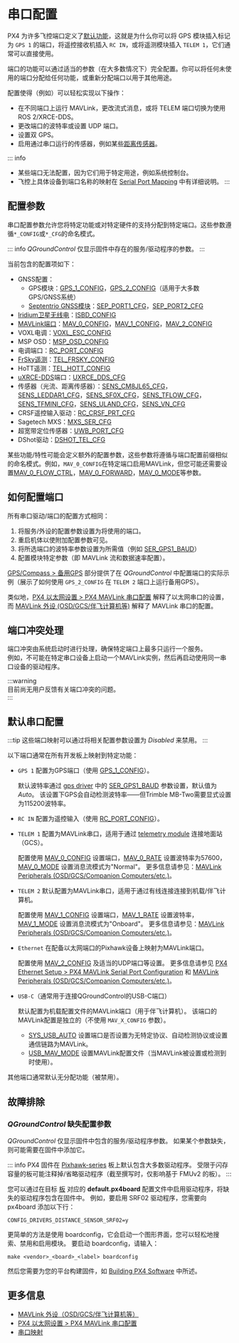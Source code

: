 # 串口配置

PX4 为许多飞控端口定义了[默认功能](#默认串口配置)，这就是为什么你可以将 GPS 模块插入标记为 `GPS 1` 的端口，将遥控接收机插入 `RC IN`，或将遥测模块插入 `TELEM 1`，它们通常可以直接使用。

端口的功能可以通过适当的参数（在大多数情况下）完全配置。你可以将任何未使用的端口分配给任何功能，或重新分配端口以用于其他用途。

配置使得（例如）可以轻松实现以下操作：

- 在不同端口上运行 MAVLink，更改流式消息，或将 TELEM 端口切换为使用 ROS 2/XRCE-DDS。
- 更改端口的波特率或设置 UDP 端口。
- 设置双 GPS。
- 启用通过串口运行的传感器，例如某些[距离传感器](../sensor/rangefinders.md)。

::: info

- 某些端口无法配置，因为它们用于特定用途，例如系统控制台。
- 飞控上具体设备到端口名称的映射在 [Serial Port Mapping](../hardware/serial_port_mapping.md) 中有详细说明。
:::

## 配置参数

串口配置参数允许您将特定功能或对特定硬件的支持分配到特定端口。这些参数遵循`*_CONFIG`或`*_CFG`的命名模式。

::: info
_QGroundControl_ 仅显示固件中存在的服务/驱动程序的参数。
:::

当前包含的配置项如下：

- GNSS配置：
  - GPS模块：[GPS_1_CONFIG](../advanced_config/parameter_reference.md#GPS_1_CONFIG)，[GPS_2_CONFIG](../advanced_config/parameter_reference.md#GPS_2_CONFIG)（适用于大多数GPS/GNSS系统）
  - [Septentrio GNSS模块](../gps_compass/septentrio.md)：[SEP_PORT1_CFG](../advanced_config/parameter_reference.md#SEP_PORT1_CFG)，[SEP_PORT2_CFG](../advanced_config/parameter_reference.md#SEP_PORT2_CFG)
- [Iridium卫星无线电](../advanced_features/satcom_roadblock.md)：[ISBD_CONFIG](../advanced_config/parameter_reference.md#ISBD_CONFIG)
- [MAVLink端口](../peripherals/mavlink_peripherals.md)：[MAV_0_CONFIG](../advanced_config/parameter_reference.md#MAV_0_CONFIG)，[MAV_1_CONFIG](../advanced_config/parameter_reference.md#MAV_1_CONFIG)，[MAV_2_CONFIG](../advanced_config/parameter_reference.md#MAV_2_CONFIG)
- VOXL电调：[VOXL_ESC_CONFIG](../advanced_config/parameter_reference.md#VOXL_ESC_CONFIG)
- MSP OSD：[MSP_OSD_CONFIG](../advanced_config/parameter_reference.md#MSP_OSD_CONFIG)
- 电调端口：[RC_PORT_CONFIG](../advanced_config/parameter_reference.md#RC_PORT_CONFIG)
- [FrSky遥测](../peripherals/frsky_telemetry.md)：[TEL_FRSKY_CONFIG](../advanced_config/parameter_reference.md#TEL_FRSKY_CONFIG)
- HoTT遥测：[TEL_HOTT_CONFIG](../advanced_config/parameter_reference.md#TEL_HOTT_CONFIG)
- [uXRCE-DDS](../middleware/uxrce_dds.md)端口：[UXRCE_DDS_CFG](../advanced_config/parameter_reference.md#UXRCE_DDS_CFG)
- 传感器（光流、距离传感器）：[SENS_CM8JL65_CFG](../advanced_config/parameter_reference.md#SENS_CM8JL65_CFG)，[SENS_LEDDAR1_CFG](../advanced_config/parameter_reference.md#SENS_LEDDAR1_CFG)，[SENS_SF0X_CFG](../advanced_config/parameter_reference.md#SENS_SF0X_CFG)，[SENS_TFLOW_CFG](../advanced_config/parameter_reference.md#SENS_TFLOW_CFG)，[SENS_TFMINI_CFG](../advanced_config/parameter_reference.md#SENS_TFMINI_CFG)，[SENS_ULAND_CFG](../advanced_config/parameter_reference.md#SENS_ULAND_CFG)，[SENS_VN_CFG](../advanced_config/parameter_reference.md#SENS_VN_CFG)
- CRSF遥控输入驱动：[RC_CRSF_PRT_CFG](../advanced_config/parameter_reference.md#RC_CRSF_PRT_CFG)
- Sagetech MXS：[MXS_SER_CFG](../advanced_config/parameter_reference.md#MXS_SER_CFG)
- 超宽带定位传感器：[UWB_PORT_CFG](../advanced_config/parameter_reference.md#UWB_PORT_CFG)
- DShot驱动：[DSHOT_TEL_CFG](../advanced_config/parameter_reference.md#DSHOT_TEL_CFG)

某些功能/特性可能会定义额外的配置参数，这些参数将遵循与端口配置前缀相似的命名模式。例如，`MAV_0_CONFIG`在特定端口启用MAVLink，但您可能还需要设置[MAV_0_FLOW_CTRL](../advanced_config/parameter_reference.md#MAV_0_FLOW_CTRL)，[MAV_0_FORWARD](../advanced_config/parameter_reference.md#MAV_0_FLOW_CTRL)，[MAV_0_MODE](../advanced_config/parameter_reference.md#MAV_0_MODE)等参数。

## 如何配置端口

所有串口驱动/端口的配置方式相同：

1. 将服务/外设的配置参数设置为将使用的端口。
1. 重启机体以使附加配置参数可见。
1. 将所选端口的波特率参数设置为所需值（例如 [SER_GPS1_BAUD](../advanced_config/parameter_reference.md#SER_GPS1_BAUD)）
1. 配置模块特定参数（即 MAVLink 流和数据速率配置）。

[GPS/Compass > 备用GPS](../gps_compass/index.md#dual_gps) 部分提供了在 _QGroundControl_ 中配置端口的实际示例（展示了如何使用 `GPS_2_CONFIG` 在 `TELEM 2` 端口上运行备用GPS）。

类似地，[PX4 以太网设置 > PX4 MAVLink 串口配置](../advanced_config/ethernet_setup.md#px4-mavlink-serial-port-configuration) 解释了以太网串口的设置，而 [MAVLink 外设 (OSD/GCS/伴飞计算机等)](../peripherals/mavlink_peripherals.md) 解释了 MAVLink 串口的配置。

## 端口冲突处理

端口冲突由系统启动时进行处理，确保特定端口上最多只运行一个服务。  
例如，不可能在特定串口设备上启动一个MAVLink实例，然后再启动使用同一串口设备的驱动程序。

:::warning  
目前尚无用户反馈有关端口冲突的问题。  
:::  

<a id="default_port_mapping"></a>

## 默认串口配置

:::tip
这些端口映射可以通过将相关配置参数设置为 _Disabled_ 来禁用。
:::

以下端口通常在所有开发板上映射到特定功能：

- `GPS 1` 配置为GPS端口（使用 [GPS_1_CONFIG](../advanced_config/parameter_reference.md#GPS_1_CONFIG)）。

  默认波特率通过 [gps driver](../modules/modules_driver.md#gps) 中的 [SER_GPS1_BAUD](../advanced_config/parameter_reference.md#SER_GPS1_BAUD) 参数设置，默认值为 _Auto_。
  该设置下GPS会自动检测波特率——但Trimble MB-Two需要显式设置为115200波特率。

- `RC IN` 配置为遥控输入（使用 [RC_PORT_CONFIG](../advanced_config/parameter_reference.md#RC_PORT_CONFIG)）。
- `TELEM 1` 配置为MAVLink串口，适用于通过 [telemetry module](../telemetry/index.md) 连接地面站（GCS）。

  配置使用 [MAV_0_CONFIG](../advanced_config/parameter_reference.md#MAV_0_CONFIG) 设置端口，[MAV_0_RATE](../advanced_config/parameter_reference.md#MAV_0_RATE) 设置波特率为57600，[MAV_0_MODE](../advanced_config/parameter_reference.md#MAV_1_MODE) 设置消息流模式为"Normal"。
  更多信息请参见：[MAVLink Peripherals (OSD/GCS/Companion Computers/etc.)](../peripherals/mavlink_peripherals.md)。

- `TELEM 2` 默认配置为MAVLink串口，适用于通过有线连接连接到机载/伴飞计算机。

  配置使用 [MAV_1_CONFIG](../advanced_config/parameter_reference.md#MAV_1_CONFIG) 设置端口，[MAV_1_RATE](../advanced_config/parameter_reference.md#MAV_1_RATE) 设置波特率，[MAV_1_MODE](../advanced_config/parameter_reference.md#MAV_2_MODE) 设置消息流模式为"Onboard"。
  更多信息请参见：[MAVLink Peripherals (OSD/GCS/Companion Computers/etc.)](../peripherals/mavlink_peripherals.md)。

- `Ethernet` 在配备以太网端口的Pixhawk设备上映射为MAVLink端口。

  配置使用 [MAV_2_CONFIG](../advanced_config/parameter_reference.md#MAV_2_CONFIG) 及适当的UDP端口等设置。
  更多信息请参见 [PX4 Ethernet Setup > PX4 MAVLink Serial Port Configuration](../advanced_config/ethernet_setup.md#px4-mavlink-serial-port-configuration) 和 [MAVLink Peripherals (OSD/GCS/Companion Computers/etc.)](../peripherals/mavlink_peripherals.md)。

- `USB-C`（通常用于连接QGroundControl的USB-C端口）

  默认配置为机载配置文件的MAVLink端口（用于伴飞计算机）。
  该端口的MAVLink配置是独立的（不使用 `MAV_X_CONFIG` 参数）。

  - [SYS_USB_AUTO](../advanced_config/parameter_reference.md#SYS_USB_AUTO) 设置端口是否设置为无特定协议、自动检测协议或设置通信链路为MAVLink。
  - [USB_MAV_MODE](../advanced_config/parameter_reference.md#USB_MAV_MODE) 设置MAVLink配置文件（当MAVLink被设置或检测到时使用）。

其他端口通常默认无分配功能（被禁用）。

## 故障排除

<a id="parameter_not_in_firmware"></a>

### _QGroundControl_ 缺失配置参数

_QGroundControl_ 仅显示固件中包含的服务/驱动程序参数。
如果某个参数缺失，则可能需要在固件中添加它。

::: info
PX4 固件在 [Pixhawk-series](../flight_controller/pixhawk_series.md) 板上默认包含大多数驱动程序。
受限于闪存容量的板可能注释掉/省略驱动程序（截至撰写时，仅影响基于 FMUv2 的板）。
:::

您可以通过在目标 [板](https://github.com/PX4/PX4-Autopilot/tree/main/boards/px4) 对应的 **default.px4board** 配置文件中启用驱动程序，将缺失的驱动程序包含在固件中。
例如，要启用 SRF02 驱动程序，您需要向 px4board 添加以下行：

```
CONFIG_DRIVERS_DISTANCE_SENSOR_SRF02=y
```

更简单的方法是使用 boardconfig，它会启动一个图形界面，您可以轻松地搜索、禁用和启用模块。
要启动 boardconfig，请输入：

```
make <vendor>_<board>_<label> boardconfig
```

然后您需要为您的平台构建固件，如 [Building PX4 Software](../dev_setup/building_px4.md) 中所述。

## 更多信息

- [MAVLink 外设（OSD/GCS/伴飞计算机等）](../peripherals/mavlink_peripherals.md)
- [PX4 以太网设置 > PX4 MAVLink 串口配置](../advanced_config/ethernet_setup.md#px4-mavlink-serial-port-configuration)
- [串口映射](../hardware/serial_port_mapping.md)